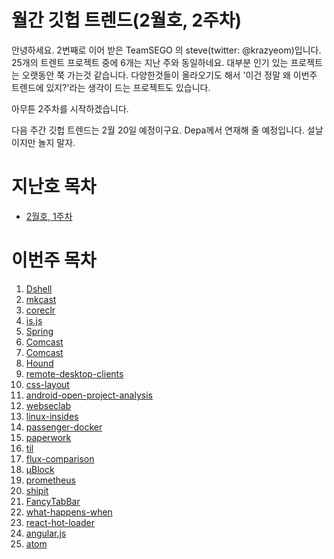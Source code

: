 # 월간 깃헙 트렌드(2월호, 2주차)

안녕하세요. 2번째로 이어 받은 TeamSEGO 의 steve(twitter: @krazyeom)입니다. 25개의 트렌트 프로젝트 중에 6개는 지난 주와 동일하네요. 대부분 인기 있는 프로젝트는 오랫동안 쭉 가는것 같습니다. 다양한것들이 올라오기도 해서 '이건 정말 왜 이번주 트렌드에 있지?'라는 생각이 드는 프로젝트도 있습니다.

아무튼 2주차를 시작하겠습니다.

다음 주간 깃헙 트렌드는 2월 20일 예정이구요. Depa께서 연재해 줄 예정입니다. 설날이지만 놀지 말자.

# 지난호 목차

* [2월호, 1주차](https://github.com/TeamSEGO/github-trend-kr/tree/master/001_201502-monthly)

# 이번주 목차

1. [Dshell](https://github.com/TeamSEGO/github-trend-kr/blob/master/002_201502-monthly/(%23002-01)_Dshell.md)
2. [mkcast](https://github.com/TeamSEGO/github-trend-kr/blob/master/002_201502-monthly/(%23002-02)_mkcast.md)
3. [coreclr](https://github.com/TeamSEGO/github-trend-kr/blob/master/002_201502-monthly/(%23002-03)_coreclr.md)
4. [is.js](https://github.com/TeamSEGO/github-trend-kr/blob/master/002_201502-monthly/(%23002-04)_is.js.md)
5. [Spring](https://github.com/TeamSEGO/github-trend-kr/blob/master/002_201502-monthly/(%23002-05)_Spring.md)
6. [Comcast](https://github.com/TeamSEGO/github-trend-kr/blob/master/002_201502-monthly/(%23002-06)_Comcast.md)
7. [Comcast](https://github.com/TeamSEGO/github-trend-kr/blob/master/002_201502-monthly/(%23002-07)_react.md)
8. [Hound](https://github.com/TeamSEGO/github-trend-kr/blob/master/002_201502-monthly/(%23002-08)_Hound.md)
9. [remote-desktop-clients](https://github.com/TeamSEGO/github-trend-kr/blob/master/002_201502-monthly/(%23002-09)_remote-desktop-clients.md)
10. [css-layout](https://github.com/TeamSEGO/github-trend-kr/blob/master/002_201502-monthly/(%23002-10)_css-layout.md)
11. [android-open-project-analysis](https://github.com/TeamSEGO/github-trend-kr/blob/master/002_201502-monthly/(%23002-11)_android-open-project-analysis.md)
12. [webseclab](https://github.com/TeamSEGO/github-trend-kr/blob/master/002_201502-monthly/(%23002-12)_webseclab.md)
13. [linux-insides](https://github.com/TeamSEGO/github-trend-kr/blob/master/002_201502-monthly/(%23002-13)_linux-insides.md)
14. [passenger-docker](https://github.com/TeamSEGO/github-trend-kr/blob/master/002_201502-monthly/(%23002-14)_passenger-docker.md)
15. [paperwork](https://github.com/TeamSEGO/github-trend-kr/blob/master/002_201502-monthly/(%23002-15)_paperwork.md)
16. [til](https://github.com/TeamSEGO/github-trend-kr/blob/master/002_201502-monthly/(%23002-16)_til.md)
17. [flux-comparison](https://github.com/TeamSEGO/github-trend-kr/blob/master/002_201502-monthly/(%23002-17)_flux-comparison.md)
18. [µBlock](https://github.com/TeamSEGO/github-trend-kr/blob/master/002_201502-monthly/(%23002-18)_uBlock.md)
19. [prometheus](https://github.com/TeamSEGO/github-trend-kr/blob/master/002_201502-monthly/(%23002-19)_prometheus.md)
20. [shipit](https://github.com/TeamSEGO/github-trend-kr/blob/master/002_201502-monthly/(%23002-20)_shipit.md)
21. [FancyTabBar](https://github.com/TeamSEGO/github-trend-kr/blob/master/002_201502-monthly/(%23002-21)_FancyTabBar.md)
22. [what-happens-when](https://github.com/TeamSEGO/github-trend-kr/blob/master/002_201502-monthly/(%23002-22)_what-happens-when.md)
23. [react-hot-loader](https://github.com/TeamSEGO/github-trend-kr/blob/master/002_201502-monthly/(%23002-23)_react-hot-loader.md)
24. [angular.js](https://github.com/TeamSEGO/github-trend-kr/blob/master/002_201502-monthly/(%23002-24)_angular.js.md)
25. [atom](https://github.com/TeamSEGO/github-trend-kr/blob/master/002_201502-monthly/(%23002-25)_atom.md)
